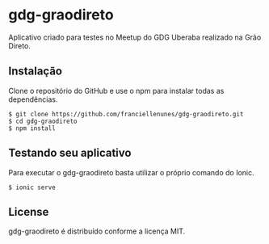 # gdg-graodireto

Aplicativo criado para testes no Meetup do GDG Uberaba realizado na Grão Direto.


## Instalação

Clone o repositório do GitHub e use o npm para instalar todas as dependências.

```
$ git clone https://github.com/franciellenunes/gdg-graodireto.git
$ cd gdg-graodireto
$ npm install
```

## Testando seu aplicativo

Para executar o gdg-graodireto basta utilizar o próprio comando do Ionic.

```
$ ionic serve
```

## License 

gdg-graodireto é distribuído conforme a licença MIT.
